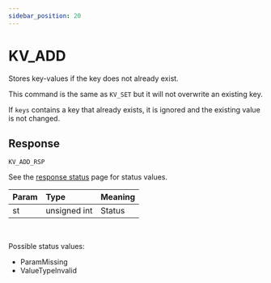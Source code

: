 ```yaml
---
sidebar_position: 20
---
```


# KV_ADD
Stores key-values if the key does not already exist.

This command is the same as `KV_SET` but it will not overwrite an existing key.

If `keys` contains a key that already exists, it is ignored and the existing value is not changed.

## Response

`KV_ADD_RSP`

See the [response status](./../Statuses) page for status values.


|Param|Type|Meaning|
|:---|:---|:---|
|st|unsigned int|Status|

<br/>


Possible status values:

- ParamMissing
- ValueTypeInvalid
